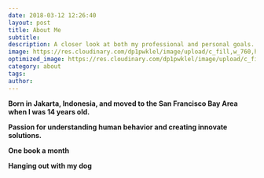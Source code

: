 ```yaml
---
date: 2018-03-12 12:26:40
layout: post
title: About Me
subtitle: 
description: A closer look at both my professional and personal goals.
image: https://res.cloudinary.com/dp1pwklel/image/upload/c_fill,w_760,h_399,g_auto/v1724221128/catucr_epguol.jpg
optimized_image: https://res.cloudinary.com/dp1pwklel/image/upload/c_fill,w_380,h_200,g_auto/v1724221128/catucr_epguol.jpg
category: about
tags:
author: 
---
```


**Born in Jakarta, Indonesia, and moved to the San Francisco Bay Area when I was 14 years old.**

**Passion for understanding human behavior and creating innovate solutions.**

**One book a month**

**Hanging out with my dog**
